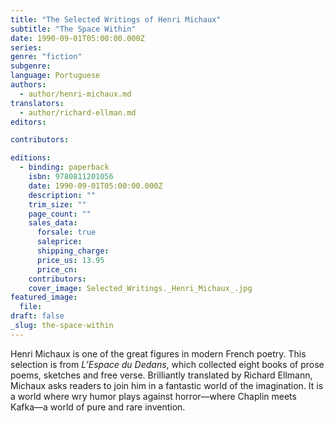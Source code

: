 ```yaml
---
title: "The Selected Writings of Henri Michaux"
subtitle: "The Space Within"
date: 1990-09-01T05:00:00.000Z
series:
genre: "fiction"
subgenre:
language: Portuguese
authors:
  - author/henri-michaux.md
translators:
  - author/richard-ellman.md
editors:

contributors:

editions:
  - binding: paperback
    isbn: 9780811201056
    date: 1990-09-01T05:00:00.000Z
    description: ""
    trim_size: ""
    page_count: ""
    sales_data:
      forsale: true
      saleprice:
      shipping_charge:
      price_us: 13.95
      price_cn:
    contributors:
    cover_image: Selected_Writings._Henri_Michaux_.jpg
featured_image:
  file:
draft: false
_slug: the-space-within
---
```


Henri Michaux is one of the great figures in modern French poetry. This selection is from _L’Espace du Dedans_, which collected eight books of prose poems, sketches and free verse. Brilliantly translated by Richard Ellmann, Michaux asks readers to join him in a fantastic world of the imagination. It is a world where wry humor plays against horror––where Chaplin meets Kafka––a world of pure and rare invention.

